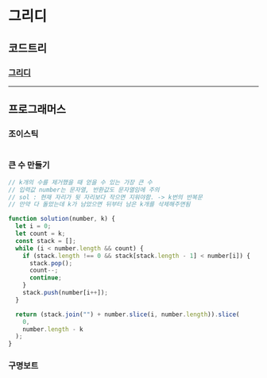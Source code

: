 # 그리디

## 코드트리

### [그리디](https://github.com/lydiacho/CodingTest/blob/main/codetree/그리디.md)

---

## 프로그래머스

### 조이스틱

```ts

```

### 큰 수 만들기

```ts
// k개의 수를 제거했을 때 얻을 수 있는 가장 큰 수
// 입력값 number는 문자열, 반환값도 문자열임에 주의
// sol : 현재 자리가 뒷 자리보다 작으면 지워야함. -> k번의 반복문
// 만약 다 돌았는데 k가 남았으면 뒤부터 남은 k개를 삭제해주면됨

function solution(number, k) {
  let i = 0;
  let count = k;
  const stack = [];
  while (i < number.length && count) {
    if (stack.length !== 0 && stack[stack.length - 1] < number[i]) {
      stack.pop();
      count--;
      continue;
    }
    stack.push(number[i++]);
  }

  return (stack.join("") + number.slice(i, number.length)).slice(
    0,
    number.length - k
  );
}
```

### 구명보트

```ts

```
